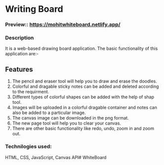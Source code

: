 # Writing Board

### Preview:: https://mohitwhiteboard.netlify.app/
### Description

It is a web-based drawing board application. The basic functionality of this application are:- 
## Features
1. The pencil and eraser tool will help you to draw and erase the doodles.
2. Colorful and dragable sticky notes can be added and deleted according to the requirment.
3. Different types of colorful shapes can be added with the help of shap tool.
4. Images will be uploaded in a colorful dragable container and notes can also be added to a particular image.
5. The canvas image can be downloaded in the png format.
6. The new page tool will help you to clear your canvas.
7. There are other basic functionality like redo, undo, zoom in and zoom out.

### Technilogies used:
HTML, CSS, JavaScript, Canvas API# WhiteBoard
